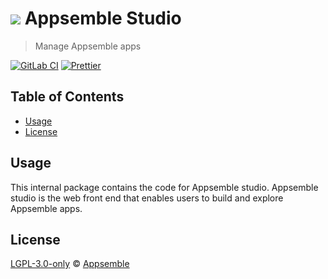 # ![](https://gitlab.com/appsemble/appsemble/-/raw/0.32.3-test.1/config/assets/logo.svg) Appsemble Studio

> Manage Appsemble apps

[![GitLab CI](https://gitlab.com/appsemble/appsemble/badges/0.32.3-test.1/pipeline.svg)](https://gitlab.com/appsemble/appsemble/-/releases/0.32.3-test.1)
[![Prettier](https://img.shields.io/badge/code_style-prettier-ff69b4.svg)](https://prettier.io)

## Table of Contents

- [Usage](#usage)
- [License](#license)

## Usage

This internal package contains the code for Appsemble studio. Appsemble studio is the web front end
that enables users to build and explore Appsemble apps.

## License

[LGPL-3.0-only](https://gitlab.com/appsemble/appsemble/-/blob/0.32.3-test.1/LICENSE.md) ©
[Appsemble](https://appsemble.com)
